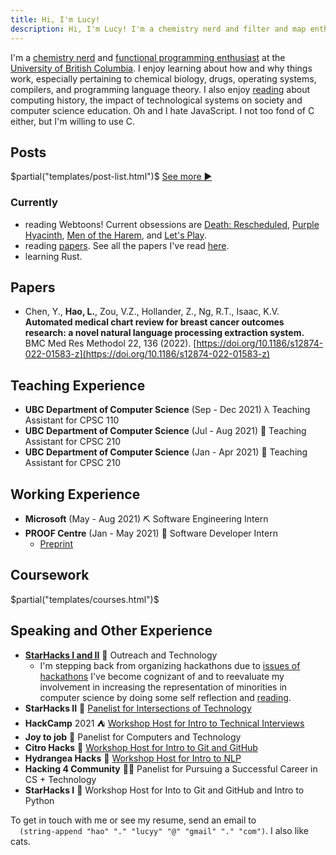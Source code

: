 ```yaml
---
title: Hi, I'm Lucy!
description: Hi, I'm Lucy! I'm a chemistry nerd and filter and map enthusiast studying Computer Science and Chemistry at the University of British Columbia.
---
```


I'm a [chemistry nerd](https://www.chem.ubc.ca) and [functional programming enthusiast](https://www.cs.ubc.ca/) at the [University of British Columbia](https://www.ubc.ca/). I enjoy learning about how and why things work, especially pertaining to chemical biology, drugs, operating systems, compilers, and programming language theory. I also enjoy [reading](/tags/book/) about computing history, the impact of technological systems on society and computer science education. Oh and I hate JavaScript. I not too fond of C either, but I'm willing to use C.

## Posts
$partial("templates/post-list.html")$
[See more ▶](/archive)

### Currently 
- reading Webtoons! Current obsessions are [Death: Rescheduled](https://www.webtoons.com/en/thriller/death-rescheduled/list?title_no=3515&page=1), [Purple Hyacinth](https://www.webtoons.com/en/mystery/purple-hyacinth/list?title_no=1621&page=1), [Men of the Harem](https://www.webtoons.com/en/fantasy/men-of-the-harem/list?title_no=2443&page=1), and [Let's Play](https://www.webtoons.com/en/romance/letsplay/list?title_no=1218&page=1).
- reading [papers](/tags/paper/). See all the papers I've read [here](/papers/).
- learning Rust.

## Papers
- Chen, Y., **Hao, L.**, Zou, V.Z., Hollander, Z., Ng, R.T., Isaac, K.V. **Automated medical chart review for breast cancer outcomes research: a novel natural language processing extraction system.** BMC Med Res Methodol 22, 136 (2022). [https://doi.org/10.1186/s12874-022-01583-z](https://doi.org/10.1186/s12874-022-01583-z)

## Teaching Experience
- **UBC Department of Computer Science** (Sep - Dec 2021) λ Teaching Assistant for CPSC 110 
- **UBC Department of Computer Science** (Jul - Aug 2021) 👾 Teaching Assistant for CPSC 210
- **UBC Department of Computer Science** (Jan - Apr 2021) 👾 Teaching Assistant for CPSC 210

## Working Experience
- **Microsoft** (May - Aug 2021) ⛏ Software Engineering Intern
- **PROOF Centre** (Jan - May 2021) 🧬 Software Developer Intern
  - [Preprint](https://www.medrxiv.org/content/10.1101/2021.05.04.21256134v1)

## Coursework
$partial("templates/courses.html")$

## Speaking and Other Experience
- **[StarHacks I and II](https://www.starhacks.tech/)** 💫 Outreach and Technology
  - I'm stepping back from organizing hackathons due to [issues of hackathons](/posts/hackathons) I've become cognizant of and to reevaluate my involvement in increasing the representation of minorities in computer science by doing some self reflection and [reading](/tags/feminism/). 
- **StarHacks II** 💫 [Panelist for Intersections of Technology](https://www.youtube.com/watch?v=klMP-K7nCd4)
- **HackCamp** 2021 ⛺ [Workshop Host for Intro to Technical Interviews](https://docs.google.com/presentation/d/1GeoKxfqX_JzhC5oc9grG3yzEeiPdq-uJE8kt7sUa64o/edit?usp=sharing)
- **Joy to job** 💼 Panelist for Computers and Technology 
- **Citro Hacks** 🍋 [Workshop Host for Intro to Git and GitHub](https://www.figma.com/proto/QwLUq2jdFJ0kisBOxh0RNM/Intro-to-Git-and-Github-(Copy)?node-id=1%3A160)
- **Hydrangea Hacks** 💮 [Workshop Host for Intro to NLP](https://www.youtube.com/watch?v=7DLUbxgfrD4&t=2s)
- **Hacking 4 Community** 👏🏻 Panelist for Pursuing a Successful Career in CS + Technology
- **StarHacks I** 💫 Workshop Host for Into to Git and GitHub and Intro to Python

<p>
To get in touch with me or see my resume, send an email to <code>
  (string-append "hao" "." "lucyy" "@" "gmail" "." "com")</code>. I also like cats.
</p>
